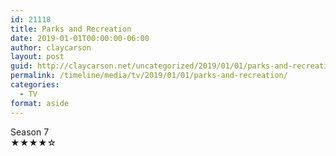 ```yaml
---
id: 21118
title: Parks and Recreation
date: 2019-01-01T00:00:00-06:00
author: claycarson
layout: post
guid: http://claycarson.net/uncategorized/2019/01/01/parks-and-recreation/
permalink: /timeline/media/tv/2019/01/01/parks-and-recreation/
categories:
  - TV
format: aside
---
```

<div class="media-details">Season 7</div>

<div class="media-creator"></div>

<div class="media-rating">★★★★☆</div>